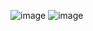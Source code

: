 
![image](https://user-images.githubusercontent.com/87827712/194734583-24c0f37e-3e36-4b06-b7a7-22857bb7affd.png)
![image](https://user-images.githubusercontent.com/87827712/194734595-e79c3a88-eaa2-4e70-89c3-c0aabeeff2b9.png)
